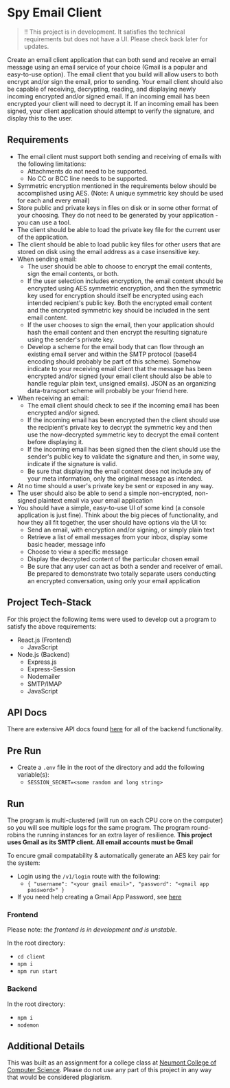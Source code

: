 # Spy Email Client

> :bangbang: This project is in development. It satisfies the technical requirements but does not have a UI. Please check back later for updates.

Create an email client application that can both send and receive an email message using an email service of your choice (Gmail is a popular and easy-to-use option).  The email client that you build will allow users to both encrypt and/or sign the email, prior to sending. Your email client should also be capable of receiving, decrypting, reading, and displaying newly incoming encrypted and/or signed email. If an incoming email has been encrypted your client will need to decrypt it.  If an incoming email has been signed, your client application should attempt to verify the signature, and display this to the user.

## Requirements

- The email client must support both sending and receiving of emails with the following limitations:
  - Attachments do not need to be supported.
  - No CC or BCC line needs to be supported.
- Symmetric encryption mentioned in the requirements below should be accomplished using AES. (Note: A unique symmetric key should be used for each and every email)
- Store public and private keys in files on disk or in some other format of your choosing.  They do not need to be generated by your application - you can use a tool.
- The client should be able to load the private key file for the current user of the application.
- The client should be able to load public key files for other users that are stored on disk using the email address as a case insensitive key.
- When sending email:
  - The user should be able to choose to encrypt the email contents, sign the email contents, or both.
  - If the user selection includes encryption, the email content should be encrypted using AES symmetric encryption, and then the symmetric key used for encryption should itself be encrypted using each intended recipient's public key.  Both the encrypted email content and the encrypted symmetric key should be included in the sent email content.
  - If the user chooses to sign the email, then your application should hash the email content and then encrypt the resulting signature using the sender's private key.
  - Develop a scheme for the email body that can flow through an existing email server and within the SMTP protocol (base64 encoding should probably be part of this scheme).  Somehow indicate to your receiving email client that the message has been encrypted and/or signed (your email client should also be able to handle regular plain text, unsigned emails). JSON as an organizing data-transport scheme will probably be your friend here.
- When receiving an email:
  - The email client should check to see if the incoming email has been encrypted and/or signed.
  - If the incoming email has been encrypted then the client should use the recipient's private key to decrypt the symmetric key and then use the now-decrypted symmetric key to decrypt the email content before displaying it.
  - If the incoming email has been signed then the client should use the sender's public key to validate the signature and then, in some way, indicate if the signature is valid.
  - Be sure that displaying the email content does not include any of your meta information, only the original message as intended.
- At no time should a user's private key be sent or exposed in any way.
- The user should also be able to send a simple non-encrypted, non-signed plaintext email via your email application
- You should have a simple, easy-to-use UI of some kind (a console application is just fine). Think about the big pieces of functionality, and how they all fit together, the user should have options via the UI to:
  - Send an email, with encryption and/or signing, or simply plain text
  - Retrieve a list of email messages from your inbox, display some basic header, message info
  - Choose to view a specific message
  - Display the decrypted content of the particular chosen email
  - Be sure that any user can act as both a sender and receiver of email. Be prepared to demonstrate two totally separate users conducting an encrypted conversation, using only your email application

## Project Tech-Stack

For this project the following items were used to develop out a program to satisfy the above requirements:

- React.js (Frontend)
  - JavaScript
- Node.js (Backend)
  - Express.js
  - Express-Session
  - Nodemailer
  - SMTP/IMAP
  - JavaScript

## API Docs

There are extensive API docs found [here](https://github.com/CarterCobb/Spy-Email-Client/tree/master/docs) for all of the backend functionality.

## Pre Run

- Create a `.env` file in the root of the directory and add the following variable(s):
  - `SESSION_SECRET=<some random and long string>`

## Run

The program is multi-clustered (will run on each CPU core on the computer) so you will see multiple logs for the same program. The program round-robins the running instances for an extra layer of resilience. **This project uses Gmail as its SMTP client. All email accounts must be Gmail**

To encure gmail compatability & automatically generate an AES key pair for the system:

- Login using the `/v1/login` route with the following:
  - `{ "username": "<your gmail email>", "password": "<gmail app password>" }`
- If you need help creating a Gmail App Password, see [here](https://support.google.com/mail/answer/185833?hl=en-GB)

### Frontend

Please note: _the frontend is in development and is unstable_.

In the root directory:

- `cd client`
- `npm i`
- `npm run start`

### Backend

In the root directory:

- `npm i`
- `nodemon`

## Additional Details

This was built as an assignment for a college class at [Neumont College of Computer Science](https://www.neumont.edu/). Please do not use any part of this project in any way that would be considered plagiarism.
